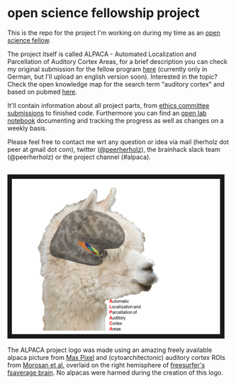# open science fellowship project
This is the repo for the project I'm working on during my time as an [open science fellow](https://meta.wikimedia.org/wiki/Wikimedia_Deutschland/Open_Science_Fellows_Program). 

The project itself is called ALPACA - Automated Localization and Parcellation of Auditory Cortex Areas, for a brief description you can check my original submission for the fellow program [here](https://de.wikiversity.org/wiki/Wikiversity:Fellow-Programm_Freies_Wissen/Einreichungen/ALPACA_–_Automated_Labelling_and_Parcellation_of_Auditory_Cortex_Areas) (currently only in German, but I'll upload an english version soon). Interested in the topic? Check the open knowledge map for the search term "auditory cortex" and based on pubmed [here](https://openknowledgemaps.org/map/530b543e87c83d2de62f331f04625d0a).

It'll contain information about all project parts, from [ethics committee submissions](https://github.com/PeerHerholz/open_science_fellowship_project/tree/master/ethics%20committee%20submission) to finished code. Furthermore you can
find an [open lab notebook](https://github.com/PeerHerholz/open_science_fellowship_project/tree/master/open%20lab%20notebook) documenting and tracking the progress as well as changes on a weekly basis.

Please feel free to contact me wrt any question or idea via mail (herholz dot peer at gmail dot com), twitter ([@peerherholz](https://twitter.com/peerherholz?lang=eng)), the brainhack slack team (@peerherholz) or the project channel (#alpaca). 

&nbsp;&nbsp;&nbsp;&nbsp;&nbsp;&nbsp;&nbsp;&nbsp;&nbsp;&nbsp;&nbsp;&nbsp;&nbsp;&nbsp;&nbsp;&nbsp;&nbsp;&nbsp;&nbsp;&nbsp;&nbsp;&nbsp;&nbsp;&nbsp;&nbsp;&nbsp;&nbsp;&nbsp;&nbsp;&nbsp;&nbsp;&nbsp;&nbsp;&nbsp;&nbsp;&nbsp;&nbsp;&nbsp;&nbsp;&nbsp;&nbsp;&nbsp;&nbsp;&nbsp;&nbsp;&nbsp;&nbsp;&nbsp;&nbsp;&nbsp;&nbsp;&nbsp;&nbsp;&nbsp;&nbsp;&nbsp;&nbsp;&nbsp;&nbsp;&nbsp;&nbsp;&nbsp; <img src="https://github.com/PeerHerholz/open_science_fellowship_project/blob/master/resources/ALPACA_logo.png" alt="alpaca logo" width="470" height="350" border="10">

The ALPACA project logo was made using an amazing freely available alpaca picture from [Max Pixel](http://maxpixel.freegreatpicture.com/Pako-Mammal-Wool-Vicugna-Pacos-Alpaca-Wool-Alpaca-814953) and (cytoarchitectonic) auditory cortex ROIs from [Morosan et al.](https://www.ncbi.nlm.nih.gov/pubmed/11305897) overlaid on the right hemisphere of [freesurfer's fsaverage brain](https://surfer.nmr.mgh.harvard.edu). No alpacas were harmed during the creation of this logo.  
